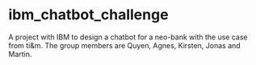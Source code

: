 # ibm_chatbot_challenge
A project with IBM to design a chatbot for a neo-bank with the use case from ti&m. The group members are Quyen, Agnes, Kirsten, Jonas and Martin. 
